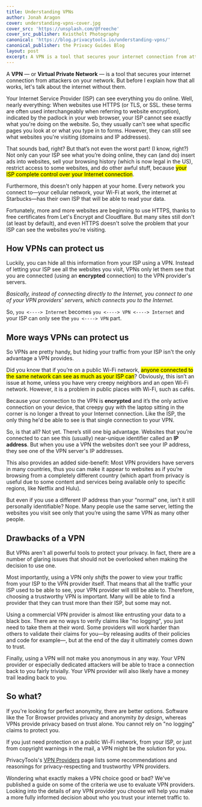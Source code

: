 ```yaml
---
title: Understanding VPNs
author: Jonah Aragon
cover: understanding-vpns-cover.jpg
cover_src: 'https://unsplash.com/@freeche'
cover_src_publisher: Kvistholt Photography
canonical: 'https://blog.privacytools.io/understanding-vpns/'
canonical_publisher: the Privacy Guides Blog
layout: post
excerpt: A VPN is a tool that secures your internet connection from attackers on your network...
---
```


<p class="lead">A <strong>VPN</strong> — or <strong>Virtual Private Network</strong> — is a tool that secures your internet connection from attackers on your network. But before I explain how that all works, let's talk about the internet without them.</p>

Your Internet Service Provider (ISP) can see everything you do online. Well, nearly everything: When websites use HTTPS (or TLS, or SSL. these terms are often used interchangeably when referring to website encryption), indicated by the padlock in your web browser, your ISP cannot see exactly what you're doing on the website. So, they usually can't see what specific pages you look at or what you type in to forms. However, they can still see what websites you're visiting (domains and IP addresses).

That sounds bad, right? But that’s not even the worst part! (I know, right?) Not only can your ISP see what you’re doing online, they can (and do) insert ads into websites, sell your browsing history (which is now legal in the US), restrict access to some websites, and do other awful stuff, because <mark>your ISP complete control over your Internet connection</mark>.

Furthermore, this doesn't only happen at your home. Every network you connect to—your cellular network, your Wi-Fi at work, the internet at Starbucks—has their own ISP that will be able to read your data.

Fortunately, more and more websites are beginning to use HTTPS, thanks to free certificates from Let's Encrypt and Cloudflare. But many sites still don't (at least by default), and even HTTPS doesn't solve the problem that your ISP can see the websites you're visiting.

## How VPNs can protect us

Luckily, you can hide all this information from your ISP using a VPN. Instead of letting your ISP see all the websites you visit, VPNs only let them see that you are connected (using an **encrypted** connection) to the VPN provider's servers.

*Basically, instead of connecting directly to the Internet, you connect to one of your VPN providers’ servers, which connects you to the Internet.*

So, `you <----> Internet` becomes `you <----> VPN <----> Internet` and your ISP can only see the `you <----> VPN` part.

## More ways VPNs can protect us

So VPNs are pretty handy, but hiding your traffic from your ISP isn't the only advantage a VPN provides.

Did you know that if you’re on a public Wi-Fi network, <mark>anyone connected to the same network can see as much as your ISP can</mark>? Obviously, this isn’t an issue at home, unless you have very creepy neighbors and an open Wi-Fi network. However, it is a problem in public places with Wi-Fi, such as cafés.

Because your connection to the VPN is **encrypted** and it’s the only active connection on your device, that creepy guy with the laptop sitting in the corner is no longer a threat to your Internet connection. Like the ISP, the only thing he'd be able to see is that single connection to your VPN.

So, is that all? Not yet. There’s still one big advantage. Websites that you’re connected to can see this (usually) near-unique identifier called an **IP address**. But when you use a VPN the websites don’t see your IP address, they see one of the VPN server's IP addresses.

This also provides an added side-benefit: Most VPN providers have servers in many countries, thus you can make it appear to websites as if you’re browsing from a completely different country (which apart from privacy is useful due to some content and services being available only to specific regions, like Netflix and Hulu).

But even if you use a different IP address than your “normal” one,  isn’t it still personally identifiable? Nope. Many people use the same  server, letting the websites you visit see only that you’re using the  same VPN as many other people.

## Drawbacks of a VPN

But VPNs aren't all powerful tools to protect your privacy. In fact, there are a number of glaring issues that should not be overlooked when making the decision to use one.

Most importantly, using a VPN only *shifts* the power to view your traffic from your ISP to the VPN provider itself. That means that all the traffic your ISP used to be able to see, your VPN provider will still be able to. Therefore, choosing a trustworthy VPN is important. Many will be able to find a provider that they can trust more than their ISP, but some may not.

Using a commercial VPN provider is almost like entrusting your data to a black box. There are no ways to verify claims like "no logging", you just need to take them at their word. Some providers will work harder than others to validate their claims for you—by releasing audits of their policies and code for example—, but at the end of the day it ultimately comes down to trust.

Finally, using a VPN will not make you anonymous in any way. Your VPN provider or especially dedicated attackers will be able to trace a connection back to you fairly trivially. Your VPN provider will also likely have a money trail leading back to you.

## So what?

If you're looking for perfect anonymity, there are better options. Software like the Tor Browser provides privacy and anonymity *by design*, whereas VPNs provide privacy based on trust alone. You cannot rely on "no logging" claims to protect you.

If you just need protection on a public Wi-Fi network, from your ISP, or just from copyright warnings in the mail, a VPN might be the solution for you.

PrivacyTools's [VPN Providers](https://www.privacytools.io/providers/vpn/) page lists some recommendations and reasonings for privacy-respecting and trustworthy VPN providers.

Wondering what exactly makes a VPN choice good or bad? We've published a guide on some of the criteria we use to evaluate VPN providers. Looking into the details of any VPN provider you choose will help you make a more fully informed decision about who you trust your internet traffic to.
